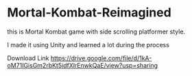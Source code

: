 # Mortal-Kombat-Reimagined
this is Mortal Kombat game with side scrolling platformer style.

I made it using Unity and learned a lot during the process

Download Link
https://drive.google.com/file/d/1kA-oM71IGisGm2rbKt5idfXlrEnwkQaE/view?usp=sharing
